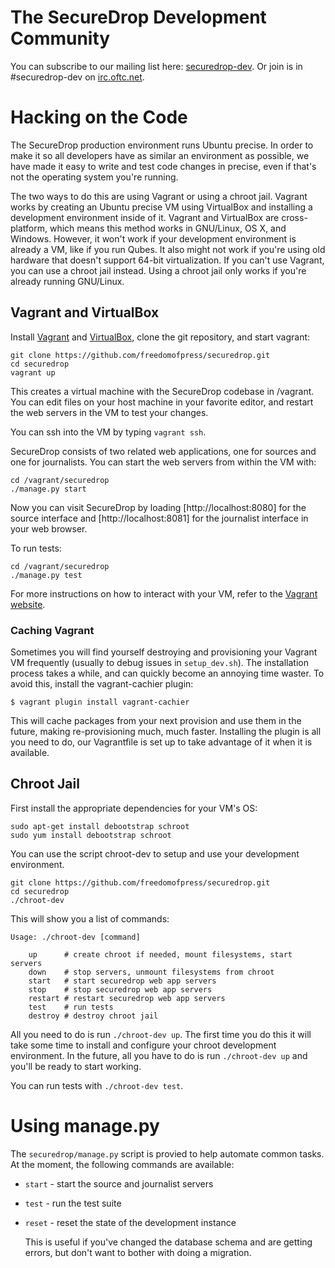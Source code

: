 # The SecureDrop Development Community

You can subscribe to our mailing list here: [securedrop-dev](https://lists.riseup.net/www/subscribe/securedrop-dev). Or join is in #securedrop-dev on [irc.oftc.net](http://www.oftc.net/).

# Hacking on the Code

The SecureDrop production environment runs Ubuntu precise. In order to make it so all developers have as similar an environment as possible, we have made it easy to write and test code changes in precise, even if that's not the operating system you're running.

The two ways to do this are using Vagrant or using a chroot jail. Vagrant works by creating an Ubuntu precise VM using VirtualBox and installing a development environment inside of it. Vagrant and VirtualBox are cross-platform, which means this method works in GNU/Linux, OS X, and Windows. However, it won't work if your development environment is already a VM, like if you run Qubes. It also might not work if you're using old hardware that doesn't support 64-bit virtualization. If you can't use Vagrant, you can use a chroot jail instead. Using a chroot jail only works if you're already running GNU/Linux.

## Vagrant and VirtualBox

Install [Vagrant](http://vagrantup.com) and [VirtualBox](http://www.virtualbox.org), clone the git repository, and start vagrant:

	git clone https://github.com/freedomofpress/securedrop.git
	cd securedrop
	vagrant up

This creates a virtual machine with the SecureDrop codebase in /vagrant. You can edit files on your host machine in your favorite editor, and restart the web servers in the VM to test your changes.

You can ssh into the VM by typing `vagrant ssh`.

SecureDrop consists of two related web applications, one for sources and one for journalists. You can start the web servers from within the VM with:

    cd /vagrant/securedrop
    ./manage.py start

Now you can visit SecureDrop by loading [http://localhost:8080] for the source interface and [http://localhost:8081] for the journalist interface in your web browser.

To run tests:

	cd /vagrant/securedrop
	./manage.py test

For more instructions on how to interact with your VM, refer to the [Vagrant website](http://vagrantup.com).



### Caching Vagrant

Sometimes you will find yourself destroying and provisioning your Vagrant VM
frequently (usually to debug issues in `setup_dev.sh`). The installation process
takes a while, and can quickly become an annoying time waster. To avoid this,
install the vagrant-cachier plugin:

    $ vagrant plugin install vagrant-cachier

This will cache packages from your next provision and use them in the future,
making re-provisioning much, much faster. Installing the plugin is all you need
to do, our Vagrantfile is set up to take advantage of it when it is available.

## Chroot Jail

First install the appropriate dependencies for your VM's OS:

    sudo apt-get install debootstrap schroot
    sudo yum install debootstrap schroot

You can use the script chroot-dev to setup and use your development environment.

	git clone https://github.com/freedomofpress/securedrop.git
	cd securedrop
    ./chroot-dev

This will show you a list of commands:

    Usage: ./chroot-dev [command]

        up      # create chroot if needed, mount filesystems, start servers
        down    # stop servers, unmount filesystems from chroot
        start   # start securedrop web app servers
        stop    # stop securedrop web app servers
        restart # restart securedrop web app servers
        test    # run tests
        destroy # destroy chroot jail

All you need to do is run `./chroot-dev up`. The first time you do this it will take some time to install and configure your chroot development environment. In the future, all you have to do is run `./chroot-dev up` and you'll be ready to start working.

You can run tests with `./chroot-dev test`.

# Using manage.py

The `securedrop/manage.py` script is provied to help automate common tasks. At
the moment, the following commands are available:

* `start` - start the source and journalist servers
* `test` - run the test suite
* `reset` - reset the state of the development instance

    This is useful if you've changed the database schema and are getting
    errors, but don't want to bother with doing a migration.
